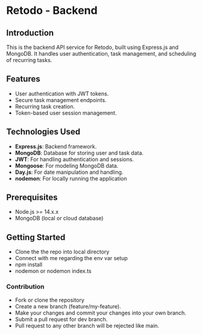 # Retodo - Backend

## Introduction
This is the backend API service for Retodo, built using Express.js and MongoDB. It handles user authentication, task management, and scheduling of recurring tasks.

## Features
- User authentication with JWT tokens.
- Secure task management endpoints.
- Recurring task creation.
- Token-based user session management.

## Technologies Used
- **Express.js**: Backend framework.
- **MongoDB**: Database for storing user and task data.
- **JWT**: For handling authentication and sessions.
- **Mongoose**: For modeling MongoDB data.
- **Day.js**: For date manipulation and handling.
- **nodemon**: For locally running the application 

## Prerequisites
- Node.js >= 14.x.x
- MongoDB (local or cloud database)

## Getting Started
- Clone the the repo into local directory
- Connect with me regarding the env var setup
- npm install
- nodemon or nodemon index.ts

### Contribution
- Fork or clone the repository
- Create a new branch (feature/my-feature).
- Make your changes and commit your changes into your own branch.
- Submit a pull request for dev branch.
- Pull request to any other branch will be rejected like main.